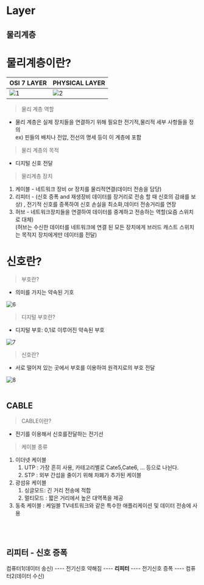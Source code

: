 # Layer

## 물리계층

# **물리계층이란?** <br>
|OSI 7 LAYER|PHYSICAL LAYER|
|-|-|
|![1](https://github.com/user-attachments/assets/3c9ad377-411a-43d1-98bd-bf72b82ccba9)|![2](https://github.com/user-attachments/assets/9cdc83c8-ba0e-4522-81ce-2b4955fb8d95)|

> 물리 계층 역할

* 물리 계층은 실제 장치들을 연결하기 위해 필요한 전기적,물리적 세부 사항들을 정의 <br>
ex) 핀들의 배치나 전압, 전선의 명세 등이 이 계층에 포함

> 물리 계층의 목적

* 디지털 신호 전달

> 물리계층 장치
1. 케이블 - 네트워크 장비 or 장치를 물리적연결(데이터 전송을 담당)
2. 리피터 - (신호 증폭 and 재생장비 데이터를 장거리로 전송 할 때 신호의 감쇄를 보상) , 전기적 신호를 증폭하여 신호 손실을 최소화,데이터 전송거리를 연장
3. 허브 - 네트워크장치들을 연결하여 데이터를 중계하고 전송하는 역할(요즘 스위치로 대체) <br>
(허브는 수신한 데이터를 네트워크에 연결 된 모든 장치에게 브러드 캐스트 스위치는 목적지 장치에게만 데이터를 전달)

# **신호란?**
>부호란?
- 의미를 가지는 약속된 기호

![6](https://github.com/user-attachments/assets/d634d362-e359-4c20-b12c-32f018305abd)
<br>

> 디지털 부호란?
- 디지털 부호: 0,1로 이루어진 약속된 부호 <br>

![7](https://github.com/user-attachments/assets/725734e2-de2a-4b93-9181-6bcd74c6dff7)
<br>

>신호란?
- 서로 떨어져 있는 곳에서 부호를 이용하여 원격지로의 부호 전달

![8](https://github.com/user-attachments/assets/85120795-3d81-46b7-a536-bdd2d615f784)
<br>
<br>

## CABLE
> CABLE이란?
 - 전기를 이용해서 신호를전달하는 전기선

> 케이블 종류

1. 이더넷 케이블
   1) UTP : 가장 흔히 사용, 카테고리별로 Cate5,Cate6, ... 등으로 나뉜다.
   2) STP : 외부 간섭을 줄이기 위해 차폐가 추가된 케이블
2. 광섬유 케이블
   1) 싱글모드: 긴 거리 전송에 적합
   2) 멀티모드 : 짧은 거리에서 높은 대역폭을 제공
3. 동축 케이블 : 케일블 TV네트워크와 같은 특수한 애플리케이션 및 데이터 전송에 사용
<br>
<br>

## 리피터 - 신호 증폭
컴퓨터1(데이터 송신) ---- 전기신호 약해짐 ---- **리피터** ---- 전기신호 증폭 ---- 컴퓨터2(데이터 수신)

<br>
<br>


